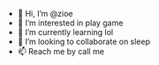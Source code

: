 - 👋 Hi, I’m @zioe
- 👀 I’m interested in play game
- 🌱 I’m currently learning lol
- 💞️ I’m looking to collaborate on sleep
- 📫 Reach me by call me

<!---
zioe/zioe is a ✨ special ✨ repository because its `README.md` (this file) appears on your GitHub profile.
You can click the Preview link to take a look at your changes.
--->
